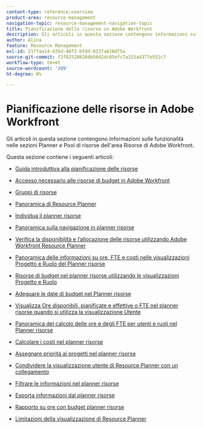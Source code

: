 ```yaml
---
content-type: reference;overview
product-area: resource-management
navigation-topic: resource-management-navigation-topic
title: Pianificazione delle risorse in Adobe Workfront
description: Gli articoli in questa sezione contengono informazioni sulle funzionalità nelle sezioni Planner e Pool di risorse dell'area Risorse di Adobe Workfront.
author: Alina
feature: Resource Management
exl-id: 21ffaa14-435d-46f3-bfdd-823fa616df5a
source-git-commit: f2f825280204b56d2dc85efc7a315a4377e551c7
workflow-type: tm+mt
source-wordcount: '209'
ht-degree: 0%

---
```


# Pianificazione delle risorse in Adobe Workfront

Gli articoli in questa sezione contengono informazioni sulle funzionalità nelle sezioni Planner e Pool di risorse dell&#39;area Risorse di Adobe Workfront.

Questa sezione contiene i seguenti articoli:

* [Guida introduttiva alla pianificazione delle risorse](../../resource-mgmt/resource-planning/get-started-resource-planning.md)
* [Accesso necessario alle risorse di budget in Adobe Workfront](../../resource-mgmt/resource-planning/access-needed-to-budget-resources.md)
* [Gruppi di risorse](../../resource-mgmt/resource-planning/resource-pools/resource-pools.md)
* [Panoramica di Resource Planner](../../resource-mgmt/resource-planning/get-started-resource-planner.md)
* [Individua il planner risorse](../../resource-mgmt/resource-planning/locate-resource-planner.md)
* [Panoramica sulla navigazione in planner risorse](../../resource-mgmt/resource-planning/resource-planner-navigation.md)
* [Verifica la disponibilità e l’allocazione delle risorse utilizzando Adobe Workfront Resource Planner](../../resource-mgmt/resource-planning/resource-availability-allocation-resource-planner.md)
* [Panoramica delle informazioni su ore, FTE e costi nelle visualizzazioni Progetto e Ruolo del Planner risorse](../../resource-mgmt/resource-planning/overview-of-planner-hour-fte-cost-information-in-role-project-views.md)
* [Risorse di budget nel planner risorse utilizzando le visualizzazioni Progetto e Ruolo](../../resource-mgmt/resource-planning/budget-resources-project-role-views-resource-planner.md)
* [Adeguare le date di budget nel Planner risorse](../../resource-mgmt/resource-planning/adjust-budgeting-dates.md)
* [Visualizza Ore disponibili, pianificate e effettive o FTE nel planner risorse quando si utilizza la visualizzazione Utente](../../resource-mgmt/resource-planning/view-hours-fte-user-view-resource-planner.md)
* [Panoramica del calcolo delle ore e degli FTE per utenti e ruoli nel Planner risorse](../../resource-mgmt/resource-planning/calculate-hours-fte-for-users-roles-resource-planner.md)
* [Calcolare i costi nel planner risorse](../../resource-mgmt/resource-planning/calculate-costs-resource-planner.md)
* [Assegnare priorità ai progetti nel planner risorse](../../resource-mgmt/resource-planning/prioritize-projects-resource-planner.md)
* [Condividere la visualizzazione utente di Resource Planner con un collegamento](../../resource-mgmt/resource-planning/share-resource-planner-with-link.md)
* [Filtrare le informazioni nel planner risorse](../../resource-mgmt/resource-planning/filter-resource-planner.md)
* [Esporta informazioni dal planner risorse](../../resource-mgmt/resource-planning/export-resource-planner.md)
* [Rapporto su ore con budget planner risorse](../../resource-mgmt/resource-planning/report-on-budgeted-hours.md)
* [Limitazioni della visualizzazione di Resource Planner](../../resource-mgmt/resource-planning/resource-planner-display-limitations.md)

   <!--
  <li data-mc-conditions="QuicksilverOrClassic.Draft mode"><a href="../../resource-mgmt/resource-planning/track-user-utilization.md" class="MCXref xref" xrefformat="{para}">Track User Utilization information</a> </li>
  -->

   <!--
  <li data-mc-conditions="QuicksilverOrClassic.Draft mode"><a href="../../resource-mgmt/resource-planning/budget-by-project-resource-planner-d.md" class="MCXref xref" xrefformat="{para}">Budget resources by project in the Resource Planner</a> </li>
  -->

   <!--
  <li data-mc-conditions="QuicksilverOrClassic.Draft mode"><a href="../../resource-mgmt/resource-planning/budget-by-role-resource-planner-d.md" class="MCXref xref" xrefformat="{para}">Budget resources by role in the Resource Planner </a> </li>
  -->

   <!--
  <li data-mc-conditions="QuicksilverOrClassic.Draft mode"><a href="../../resource-mgmt/resource-planning/view-projects-roles-users-resource-planner.md" class="MCXref xref" xrefformat="{para}">View projects, roles, and users using the Resource Planner</a> </li>
  -->

   <!--
  <li data-mc-conditions="QuicksilverOrClassic.Draft mode"><a href="../../resource-mgmt/resource-planning/manage-resource-planner-d.md" class="MCXref xref" xrefformat="{para}">Manage resources in the Resource Planner</a> </li>
  -->

   <!--
  <li data-mc-conditions="QuicksilverOrClassic.Draft mode"><a href="../../resource-mgmt/resource-planning/resource-planner-overview-d.md" class="MCXref xref" xrefformat="{para}">Overview of the areas of the Resource Planner</a> </li>
  -->
